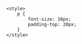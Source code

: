 

<!DOCTYPE html>
<html lang="en" class="js">
<head><meta charset="utf-8" /><meta name="viewport" content="width=device-width, initial-scale=1, maximum-scale=1, user-scalable=0, shrink-to-fit=no" /><meta name="Keywords" content="Jika Sports, Ezugi, Lotto Instant Win, LIW, mobile, Sports, betting, hollywoodbets, soccer, rugby, cricket, lucky numbers, lotto, online betting" /><meta name="google-site-verification" content="DYTEz18qLHNsAZ9tYUYW6TEhWEWA-MNYeCcGNofWaTc" /><meta name="Description" content="Hollywood sportsbook is a licensed betting operator. Hollywoodbets supports responsible gambling. no persons under the age of 18 years are permitted to gamble. winners know when to stop.South African responsible gambling foundation toll free counselling line 0800 006 008 or whatsapp help to 076 675 0710." /><meta name="format-detection" content="telephone=no" /><meta http-equiv="X-UA-Compatible" content="IE=11" /><meta name="msapplication-TileColor" content="#4f2f7b" /><meta name="theme-color" content="#4f2f7b" /><title>
	Hollywoodbets Mobile - Horse Racing &amp; Sports Betting
</title><script type="text/javascript" src="/ruxitagentjs_ICA2Vfhjqrux_10247220811100421.js" data-dtconfig="rid=RID_2418|rpid=-1325408623|domain=hollywoodbets.net|reportUrl=/rb_1824bb5f-d39c-4bd9-9d9d-35824e16a311|app=9b2ac13e26d9ec23|rcdec=1209600000|featureHash=ICA2Vfhjqrux|vcv=2|rdnt=0|uxrgce=1|bp=3|srmcrv=10|cuc=qpgp7gcz|mel=100000|md=mdcc1=a#ctl00_LoggedIn ^rb div ^rb div.col-xs-6.account-link ^rb a ^rb div|ssv=4|lastModification=1662254015775|dtVersion=10247220811100421|srmcrl=1|tp=500,50,0,1|uxdcw=1500|agentUri=/ruxitagentjs_ICA2Vfhjqrux_10247220811100421.js"></script><link href="Content/custom.css?v=0.0.7" rel="stylesheet" /><link href="Content/bootstrap.min.css" rel="stylesheet" /><link href="Content/font-awesome.min.css" rel="stylesheet" /><link href="Content/flag.css" rel="stylesheet" /><link href="Content/toastr.min.css" rel="stylesheet" /><link href="Content/slick.min.css" rel="stylesheet" /><link href="Content/slick-theme.min.css" rel="stylesheet" /><link id="ctl00_Link2" rel="icon" href="favicon.ico" />
    <script type="text/javascript" src="//script.crazyegg.com/pages/scripts/0111/5123.js" async="async"></script>
    <!-- Google Tag Manager -->
    <script>(function (w, d, s, l, i) { w[l] = w[l] || []; w[l].push({ 'gtm.start': new Date().getTime(), event: 'gtm.js' }); var f = d.getElementsByTagName(s)[0], j = d.createElement(s), dl = l != 'dataLayer' ? '&l=' + l : ''; j.async = true; j.src = 'https://www.googletagmanager.com/gtm.js?id=' + i + dl; f.parentNode.insertBefore(j, f); })(window, document, 'script', 'dataLayer', 'GTM-MPHWJL3');</script>
    <!-- End Google Tag Manager -->
    <script src="Scripts/jqueryLive.js"></script>
    <script src="Scripts/jquery.cookie.min.js"></script>
    <script src="Scripts/Gen-2014-09-26-b.js"></script>
    <script src="Scripts/moment.min.js"></script>
    <script src="Scripts/dist/browser/signalr.min.js"></script>
    <script src="Scripts/toastr.min.js"></script>
    <script src="Scripts/jquery-2.1.1.min.js"></script>
    <script type="text/javascript" src="../../Scripts/jquery-barcode.min.js?v=1.0"></script>
    <script type="text/javascript" src="../../Scripts/jquery-barcode.js?v=1.0"></script>
    <script src="https://apps.mypurecloud.com/widgets/9.0/cxbus.min.js" onload="javascript:CXBus.configure({debug:false,pluginsPath:'https://apps.mypurecloud.com/widgets/9.0/plugins/'}); CXBus.loadPlugin('widgets-core');"></script>
    <script id="ze-snippet" src="https://static.zdassets.com/ekr/snippet.js?key=ab0c7eb2-d671-4915-b878-afe6cd1e406a"> </script>
    <script type="text/javascript">
        zE('webWidget', 'hide');
    </script>
    <script type="text/javascript">
        window.zESettings = {
            webWidget: {
                chat: {
                    connectOnPageLoad: false,
                    departments: {
                        enabled: ['General Enquiries', 'Deposit', 'Withdrawal', 'FICA']
                    }
                }
            }
        };
    </script>
    
    <style>
        p {
            font-size: 16px;
            padding-top: 20px;
        }
    </style>
</head>
<body onkeydown="KeyDown()">
    <div id="progressIndicator" style="display: none;">
        <i class="fa fa-circle-o-notch fa-spin fa-3x fa-fw"></i>
        
    </div>
    <form method="post" action="./" id="aspnetForm">
<div class="aspNetHidden">
<input type="hidden" name="__LASTFOCUS" id="__LASTFOCUS" value="" />
<input type="hidden" name="__EVENTTARGET" id="__EVENTTARGET" value="" />
<input type="hidden" name="__EVENTARGUMENT" id="__EVENTARGUMENT" value="" />
<input type="hidden" name="__VIEWSTATE" id="__VIEWSTATE" value="/wEPDwUKLTM2NzQyMjE4Nw9kFgJmD2QWAgIDD2QWBmYPFgIeB1Zpc2libGVoZAIID2QWCGYPZBYCZg9kFgICAw8WAh8AaGQCCA8WAh8AZ2QCCQ8WAh8AaGQCCg8WAh8AaGQCCw8WAh4JaW5uZXJodG1sBQEwZGTnudycw8CnIWepylZ25pCNLOpyrw==" />
</div>

<script type="text/javascript">
//<![CDATA[
var theForm = document.forms['aspnetForm'];
if (!theForm) {
    theForm = document.aspnetForm;
}
function __doPostBack(eventTarget, eventArgument) {
    if (!theForm.onsubmit || (theForm.onsubmit() != false)) {
        theForm.__EVENTTARGET.value = eventTarget;
        theForm.__EVENTARGUMENT.value = eventArgument;
        theForm.submit();
    }
}
//]]>
</script>


<script src="/WebResource.axd?d=JLrpM_oy9rVYOJF3Q1GZ2MpADwJKjTobV_ONXSm4LEGNk_g65FVz74VjXUP09MXhhsuwr9shq6JFw2ZGQ1pl_N_EsYU1&amp;t=637729692413207958" type="text/javascript"></script>


<script src="/WebResource.axd?d=1t76_hgGq5UiClWiHXaojgsRD0XtcM13sMSQLcDH4HuLwKcGSde4Bsz3UFUi0LsCgtzUDCVui5ESQeAtBMSCh9bOEpQ1&amp;t=637729692413207958" type="text/javascript"></script>
<div class="aspNetHidden">

	<input type="hidden" name="__VIEWSTATEGENERATOR" id="__VIEWSTATEGENERATOR" value="B046E7FF" />
	<input type="hidden" name="__EVENTVALIDATION" id="__EVENTVALIDATION" value="/wEdAAfJuvASIMANo5kVuBYV0Sh/JO2aOcFq9zET1BFHq6kf33vTfQFo37NM0uA0gnex9ocvz0gL8cmyBu9Bou5TEqNhcb0HDRE6rOla+/px77sRrnaxAR8SPqScfz3y4WIW0zWyOpampCQnKa+TNHazc0I13qyWRGQxqotAaRIfx+r4py9wUbw=" />
</div>
        <nav class="navbar navbar-default navbar-static-top" role="navigation" id="top">
            <div class="container-fluid">
                <div class="row">
                    <div class="col-xs-6 company-logo pr-0">
                        <a onclick="redirect()" style="cursor: pointer;">
                            <img alt="Hollywoodbets" src="Images/logo.svg" class="img-responsive"></a>
                    </div>
                    <div class="col-xs-6 text-right register-button">
                        <!-- HIDE WHEN SIGNED IN -->
                        
                        <a id="ctl00_RegisterBtn" class="btn btn-success reg" href="javascript:__doPostBack(&#39;ctl00$RegisterBtn&#39;,&#39;&#39;)"><i class="fa fa-pencil fa-fw" aria-hidden="true"></i>Register Now</a>
                        
                        <!-- @ END HIDE WHEN SIGNED IN -->
                    </div>
                </div>
                
            </div>
            <!-- HIDE WHEN SIGNED IN -->
            <div id="ctl00_loginPanel" class="container-fluid lightpurple-nav">
                <div class="row">
                    <div class="col-xs-6">
                        <input name="ctl00$txtUserName" type="text" id="ctl00_txtUserName" class="form-control" placeholder="Username..." />
                        <div class="checkbox">
                            <small>By logging in, you agree to Hollywoodbets <a onclick="terms()" style="cursor: pointer">T's &amp; C's</a></small>
                        </div>
                    </div>
                    <div class="col-xs-6 text-right">
                        <input name="ctl00$txtPassword" type="password" id="ctl00_txtPassword" class="form-control" placeholder="Password..." />
                        <div class="mt-10">
                            <a onclick="forgot()" style="cursor: pointer"><small>Forgot Password?</small></a><br />
                            <a class="btn btn-success" href="javascript:__doPostBack(&#39;ctl00$ctl19&#39;,&#39;&#39;)"><i class="fa fa-sign-in fa-fw" aria-hidden="true"></i>Log In</a>
                        </div>
                    </div>
                </div>
                <div class="clearfix">&nbsp;</div>
            </div>
            <!-- @ END HIDE WHEN SIGNED IN -->
        </nav>
        <!-- SHOW WHEN SIGNED IN -->
        <div id="ctl00_LoggedIn" class="container-fluid lightpurple-nav" style="display: none;">
            <div class="row">
                
            </div>
        </div>
        <div class="bonus-wallet hidden">
            <div class="container-fluid">
                <div class="row">
                    <div class="col-sm-6">
                        <span>Available:</span><br />
                        <h4 id="lblBalanceAvailable"></h4>
                        
                    </div>
                    <div class="col-sm-6 text-right">
                        <span id="lblBalanceBonusText"></span>
                        <br />
                        <h4 id="lblBalanceBonus"></h4>
                    </div>
                </div>
            </div>
        </div>
        <div id="ctl00_demoBannerDiv">
        </div>
        <div class="clearfix">&nbsp;</div>
        <!-- @ END SHOW WHEN SIGNED IN -->
        <div class="text-center">
            <span id="ctl00_lblError" style="color:Red;font-weight:bold;"></span>
        </div>
        <main id="ajaxContent" role="main">
            
    
<script src="../../Scripts/jquery-2.1.1.js"></script>
<script type="text/javascript">
    function searchBets() {
        var searchValue = document.getElementById('searchTxt').value;
        window.location = '../../Menu/Search/BetSearch.aspx?s=' + searchValue;
    }

    function shiftBtn() {
        $('#searchBtn').animate({ width: "40px" }, 500);
        document.getElementById('searchBtn').innerHTML = "<i class='fa fa-search'></i>";
    }


    function returnBtn() {
        $('#searchBtn').animate({ width: "130px" }, 500);
        document.getElementById('searchBtn').innerHTML = "BET SEARCH&nbsp;<i class='fa fa-search'></i>";
    }
</script>
<section class="container-fluid">
    <div class="row">
        <div class="col-md-1 col-lg-3"></div>
        <div class="col-sm-12 col-lg-6" style="margin-top: 20px;">
            <form>
                <div class="input-group">
                    <input type="text" class="form-control" placeholder="..." id="searchTxt" onclick="shiftBtn(); return false;" onkeydown="javascript: if(event.keyCode == 13) { searchBets();return false;}" />
                    <span class="input-group-btn">
                        <button id="searchBtn" class="btn btn-default" style="" onclick="searchBets(); return false;">
                            <span id="ctl00_MainContent_DynamicMenu1_CookieTrail1_LogInBtn" style="font-weight: bold;">Bet Search</span>&nbsp;<i class="fa fa-search"></i></button>
                    </span>
                </div>
            </form>
        </div>
        <div class="col-md-1 col-lg-3"></div>
    </div>
    <div class="clearfix">&nbsp;</div>
    <div class="row">
        <div class="col-lg-12" style="margin-bottom: 15px;">
            
        </div>
    </div>
</section>


<script type="text/ecmascript">
    $(document).ready(function () {
        $('#progressIndicator').fadeOut("fast");
    });
</script>


    <nav style="padding: 10px 0;" role="navigation">
        <div class="container">
            <div class="row">
                <div class="col-lg-12" style="margin: auto 10px;">
                    <div class="multiple-items" style="pointer-events: inherit;">
                        <div><a class="btn HeaderRacesBTNL" onclick="nextLocalRace(true)"><span class="icon-horse-racing"></span><br>Next<br>Race</a></div>
                        <div><a class="btn HeaderRacesBTNL" onclick="todaysluckynumbers()"><span class="icon-lucky-numbers"></span><br>Todays Lucky<br>Numbers</a></div>
                        <div><a class="btn HeaderRacesBTNL" onclick="todayscoupon()"><span class="icon-soccer-ball"></span><br>Todays<br>Soccer</a></div>
                        <div><a class="btn HeaderRacesBTNL" onclick="nextLocalRace(false)"><span class="icon-horse-racing"></span><br>Next Int.<br>Race</a></div>
                        <div><a class="btn HeaderRacesBTNL" onclick="todaysoccer()"><span style="font-size: 2.6em" class="icon-soccer-ball"></span><br>Soccer</a></div>
                        <div><a class="btn HeaderRacesBTNL" onclick="horseracing()"><span class="icon-horse-racing"></span><br>Horse<br>Racing</a></div>
                    </div>
                </div>
            </div>
        </div>
    </nav>

    <nav role="navigation">
        <ul class="menu" id="mainMenu" style="pointer-events: inherit;">
             <li id="tempCountry2PromoLink" class="menuItem" onclick="NavTo(this, 'Menu/Betting/SportNew.aspx#Countries?sportId=1&sportName=Soccer&afcon=true');" style="display:none">
                <span class="icon-soccer-ball" style="font-size: inherit; display: inline-block; margin-right:0.4em;"></span> 
                Afcon 2019
            </li>
           <li id="tempCountryPromoLink" class="menuItem" onclick="NavTo(this, ' Menu/Betting/SportNew.aspx#Countries?sportId=84&sportName=Cricket&cricketWorldCup=true');" style="display:none">
                <span class="fa fa-trophy" style="font-size: inherit; display: inline-block; margin-right:0.4em;"></span> 
                Cricket World Cup 2019
            </li>
           <li id="ctl00_MainContent_fica" class="menuItem" onclick="NavTo(this, &#39;https://fica.hollywoodbets.net/&#39;);">
                <span class="fa fa-star-o" style="font-size: inherit; display: inline-block; margin-right:0.4em;"></span> 
                Upload FICA Now
            </li>
            <li id="ctl00_MainContent_covid19" class="menuItem" onclick="NavTo(this, &#39;https://sacoronavirus.co.za/&#39;);">
                <span class="fa fa-medkit" style="font-size: inherit; display: inline-block; margin-right:0.4em;"></span> COVID-19 SA
            </li>
            <li id="sunMetLink" class="menuItem" onclick="NavTo(this, '/Menu/Betting/SportNew.aspx#Event?sportId=8&sportName=Horse%20Racing&countryId=2&countryName=South%20Africa&tournamentId=3092841&tournamentName=KENILWORTH&eventId=3092841&eventName=&eventNumber=&eventDate=2021-01-22T07:53:37.2852528&time=');" style="display:none">
                <img src="Images/SportIcons/horse-racing.svg" style="width: 1.28571429em; display: inline;" class="img-responsive"> 
                Cape Met Betting
            </li>
             <li id="tempSunMetPromoLink" class="menuItem" onclick="NavTo(this, 'https://wlhollywoodbets.adsrv.eacdn.com/C.ashx?btag=a_395b_388c_&affid=654654&siteid=395&adid=388&c=mobi');" style="display:inherit; color: #FFFFFF; background: #693697;">
                <img src="Images/SportIcons/HorseRacingBlk.png" style="width: 1.28571429em; font-size: inherit; display: inline-block; margin-left: -0.35em; margin-right: 0.3em;" class="img-responsive"> 
                Punters Challenge
                 <span class="label label-success pull-right free-to-play">FREE TO PLAY</span>
            </li>
             <li id="ctl00_MainContent_horseTips" class="menuItem" onclick="NavTo(this, &#39;https://blog.hollywoodbets.net/horse-racing&#39;);">
                <img src="Images/SportIcons/horse-racing.svg" style="width: 1.28571429em; font-size: inherit; display: inline-block; margin-left: -0.35em; margin-right: 0.3em;" class="img-responsive"> 
                Horseracing Analysis and Tips
            </li>           
           <li id="ctl00_MainContent_predictAndWin" class="menuItem" onclick="openChalkline()">
                <span class="fa fa-trophy" style="font-size: inherit; display: inline-block; margin-right:0.4em;"></span> Predict and Win
            </li>
           <li id="spinaZonkeLink" class="menuItem" onclick="NavTo(this,'https://mob.hollywoodbets.net/spina-zonke/all/');" style="display:inherit;background: url('Images/habanero_background.jpg') no-repeat top left/cover !important; color: #fff;">
                <img src="Images/spina-zonke.svg" style="width: 1.28571429em; font-size: inherit; display: inline-block; margin-left: -0.35em; margin-right: 0.3em;" class="img-responsive"> 
                Spina Zonke
                <label id="habaneroNewGames" class="label label-success pull-right" style="display: none;font-size: 0.9em;">NEW GAMES</label>
            </li>
             <li id="ctl00_MainContent_LiBetGames" class="menuItem" onclick="NavTo(this,&#39;/Menu/Info/LiveRedirect.aspx?i=3&#39;);">
                <span class="fa fa-circle-o" style="font-size: inherit; display: inline-block; margin-right:0.4em;"></span> 
                Betgames Africa
            </li>
             <li id="ezugiLink" class="menuItem" onclick="NavTo(this, 'https://mob.hollywoodbets.net/ezugi/');" style="display:inherit">
                <img src="Images/ezugi.svg" style="width: 1.28571429em; font-size: inherit; display: inline-block; margin-left: -0.35em; margin-right: 0.3em;" class="img-responsive" /> 
                Casino by Ezugi
            </li>
            <li id="evolutionLink" class="menuItem" onclick="NavTo(this, 'https://mob.hollywoodbets.net/casino-and-live-games-lobby/');" style="display:inherit;">
                <img src="Images/evolution.png" style="width: 1.28571429em; font-size: inherit; display: inline-block; margin-left: -0.35em; margin-right: 0.3em;" class="img-responsive" /> 
                Casino by Evolution
            </li>
            <li id="scratchCardsLink" class="menuItem" onclick="NavTo(this, 'https://mob.hollywoodbets.net/scratch-card/all/');" style="display:inherit;background: #419641!important;color: #fff!important;">
                <img src="Images/scratch-cards.svg" style="width: 1.28571429em; font-size: inherit; display: inline-block; margin-left: -0.35em; margin-right: 0.3em;" class="img-responsive" /> 
                Scratch Cards
            </li>
            <li id="aviatorGames" class="menuItem" onclick="NavTo(this,'https://mob.hollywoodbets.net/aviator/');" style="display:inherit;;">
                <img src="Images/aviator.svg" style="width: 1.28571429em; font-size: inherit; display: inline-block; margin-left: -0.35em; margin-right: 0.3em;" class="img-responsive"> 
                Aviator
            </li>
            <li id="SplitThePotLink" class="menuItem" onclick="NavTo(this, 'https://mob.hollywoodbets.net/split-the-pot/');" style="display:inherit;background: #419641!important;color: #fff!important;">
                <img src="Images/split-the-pot-icon.png" style="width: 1.28571429em; font-size: inherit; display: inline-block; margin-left: -0.35em; margin-right: 0.3em;" class="img-responsive" /> 
                Split The Pot
            </li>
            <li id="liwLink" class="menuItem" onclick="NavTo(this, 'https://mob.hollywoodbets.net/live-instant-win/');" style="display:inherit">
                <img src="Images/lotto-instant-win.svg" style="width: 1.28571429em; font-size: inherit; display: inline-block; margin-left: -0.35em; margin-right: 0.3em;" class="img-responsive" />
                Live Instant Win
            </li>
            <li id="kironLink" class="menuItem" onclick="NavTo(this, 'https://mob.hollywoodbets.net/jika-sports/');" style="display:inherit;">
                <img src="Images/SportIcons/jika-sports.svg" style="width: 1.28571429em; font-size: inherit; display: inline-block; margin-left: -0.35em; margin-right: 0.3em;" class="img-responsive" />
                Jika Sports
            </li>
            <li id="goldenRaceLink" class="menuItem" onclick="NavTo(this, 'https://mob.hollywoodbets.net/golden-race/');" style="display:inherit">
                <img src="Images/golden-race.svg" style="width: 1.28571429em; font-size: inherit; display: inline-block; margin-left: -0.35em; margin-right: 0.3em;" class="img-responsive" />
                Golden Race Live games
            </li>
            <li id="ctl00_MainContent_bookAbet" class="menuItem" onclick="NavTo(this, &#39;/Menu/Betting/SportNew.aspx?BookAbet=true&#39;);">
                <img src="Images/SportIcons/book-a-bet.svg" style="width: 1.28571429em; font-size: inherit; display: inline-block; margin-left: -0.35em; margin-right: 0.3em;" class="img-responsive" /> 
                Book-A-Bet
            </li>



            <li id="durbanjulyLink" class="menuItem" onclick="NavTo(this, 'https://mob.hollywoodbets.net/betting/64/special-events/country/2/south-africa/tournament/3458404/comrades-marathon-2022/_');" style="display:none">
                <img src="Images/SportIcons/comrades-web.png" style="width: 1.28571429em; font-size: inherit; display: inline-block; margin-left: -0.35em; margin-right: 0.3em;" class="img-responsive"> 
                Comrades 2022
              <label class="label label-success pull-right final--field" style="font-size: 0.9em;">NEW</label>
            </li>



             <li id="Li1" class="menuItem clickable" onclick="NavTo(this, '/Menu/Betting/SportNew.aspx');">
                <span class="fa fa-trophy" style="font-size: inherit; display: inline-block; margin-right:0.4em;"></span> 
                All Betting
            </li>
            <li class="menuItem clickable" onclick="luckynumbers()">
                <span class="icon-lucky-numbers" style="font-size: inherit; display: inline-block; margin-right:0.4em;"></span> Lucky Numbers
            </li>
            <li id="ctl00_MainContent_soccerShowCashout" class="menuItem clickable" onclick="NavTo(this, &#39;/Menu/Betting/SportNew.aspx#Countries?sportId=1&amp;sportName=Soccer&#39;);">
                <span class="icon-soccer-ball" style="font-size: inherit; display: inline-block; margin-right:0.4em;"></span> Soccer
                <label class="label label-success pull-right cash-out">Cash<br />Out</label>
            </li>
            
            <li class="menuItem clickable" onclick="NavTo(this, '/Menu/Betting/SportNew.aspx#Countries?sportId=8&sportName=Horse Racing');">
                <img src="Images/SportIcons/horse-racing.svg" style="width: 1.28571429em; font-size: inherit; display: inline-block; margin-left: -0.35em; margin-right: 0.3em;" class="img-responsive"> 
                Horse Racing
            </li>
            <li id='lipLink' class="menuItem" onclick="NavTo(this, 'https://mob.hollywoodbets.net/live-in-play/');" style="display:inherit;">
                <img src="Images/SportIcons/new-live-in-play.svg" style="width: 1.28571429em; font-size: inherit; display: inline-block; margin-left: -0.35em; margin-right: 0.3em;" class="img-responsive" /> 
                New Live In-Play

            </li>
            

               

            <li id="Li6" class="menuItem clickable" onclick="goNav(2)" style="display:none;">
                <span class="fa fa-clock-o" style="font-size: inherit; display: inline-block; margin-right:0.4em;"></span> 
                Recent Bets
            </li>
            <li id="ctl00_MainContent_BuildYourBet1" class="menuItem" onclick="goNav(1)">
                <span class="icon-soccer-ball" style="font-size: inherit; display: inline-block; margin-right:0.4em;"></span> Same Match Betbuilder               
                   <label class="label label-success pull-right" style="font-size: 0.9em;">NEW GAMES</label>

                </li>
            <li id="Li7" class="menuItem clickable" onclick="NavTo(this, '/Menu/Betting/Exotics.aspx');">
                <span class="fa fa-star" style="font-size: inherit; display: inline-block; margin-right:0.4em;"></span> 
                Specials
            </li>
            <li id="ctl00_MainContent_fixturesAndguides" class="menuItem" onclick="NavTo(this, &#39;/Menu/Info/Fixtures.aspx&#39;);">
                <span class="fa fa-download" style="font-size: inherit; display: inline-block; margin-right:0.4em;"></span> Fixture and Dream Guide 
            </li>
            <li id="Lim" class="menuItem clickable" onclick="NavTo(this, 'http://blog.hollywoodbets.net?m=1');">
                <i class="fa fa-th-list" style="font-size: inherit; display: inline-block; margin-right:0.4em;"></i> Hollywoodbets Blog
            </li>
            <li id="ScrollTo_r1" class="menuItem clickable" onclick="NavTo(this, '/Menu/Betting/Sport.aspx?results=1');">
                <span class="fa fa-check-square-o" style="font-size: inherit; display: inline-block; margin-right:0.4em;"></span> 
                Results
            </li>
            <li id="ScrollTo_a1" class="menuItem clickable" onclick="goNav(3);" style="display:none;">
                <span class="fa fa-lock" style="font-size: inherit; display: inline-block; margin-right:0.4em;"></span> 
                Account
            </li>
            <li class="menuItem clickable" onclick="NavTo(this,'https://mob.hollywoodbets.net/content/872/isLoggedIn/false');">
                <img src="Images/HowTo.svg" style="width: 1.28571429em; font-size: inherit; display: inline-block; margin-left: -0.35em; margin-right: 0.3em;" class="img-responsive" /> 
                How To Videos
            </li>
            <li id="Li8" class="menuItem" onclick="NavTo(this, '/Menu/Promotion/PromotionMenu.aspx');">
                <span class="fa fa-bullhorn" style="font-size: inherit; display: inline-block; color: #4F2F7B"></span> 
                Promotions
            </li>
            <li class="menuItem clickable" onclick="NavTo(this, 'https://hollywood.simplify.hr');">
                <span class="fa fa-user" style="font-size: inherit; display: inline-block; margin-right:0.4em;"></span> Careers
            </li>
            <li class="menuItem clickable" onclick="NavTo(this, '/BetSearch.aspx');">
                <span class="fa fa-search" style="font-size: inherit; display: inline-block; margin-right:0.4em;"></span>Ticket Search
            </li>
            <li class="menuItem clickable" onclick="NavTo(this, 'https://iono.fm/c/5447');">
                <img src="Images/Podcast.svg" style="width: 1.28571429em; font-size: inherit; display: inline-block; margin-left: -0.35em; margin-right: 0.3em;" class="img-responsive" /> Weekly Soccer Podcasts
            </li>
            <li id="LiFeature" class="menuItem" onclick="NavTo(this, 'http://mobi.hollywoodbets.net/');">
                <span class="fa fa-calculator" style="font-size: inherit; display: inline-block; margin-right:0.4em;"></span> 
                App for basic feature phones
            </li>
            <li id="Li3" class="menuItem clickable" onclick="NavTo(this, '/Menu/Info/InfoView.aspx?i=Disclaimer');">
                <span class="fa fa-question" style="font-size: inherit; display: inline-block; margin-right:0.6em;"></span>  
                Disclaimer
            </li>
            <li id="Li0" class="menuItem clickable" onclick="NavTo(this, 'https://www.hollywoodbets.net?param=true');">
                <span class="fa fa-desktop" style="font-size: inherit; display: inline-block; margin-right:0.2em;"></span> 
                View Desktop Site
            </li>
            <li id="ScrollTo_i1" class="menuItem " onclick="NavTo(this, '/Menu/Info/InfoMenu.aspx');">
                <span class="fa fa-info-circle" style="font-size: inherit; display: inline-block; margin-right:0.4em;"></span> 
                Info / Help
            </li>
            <li id="ScrollTo_i2" class="menuItem" onclick="window.open('https://blog.hollywoodbets.net/faq/hollywoodbets-top-up-vouchers/');">
                <span class="fa fa-info-circle" style="font-size: inherit; display: inline-block; margin-right:0.4em;"></span> 
                Top Up Voucher Store Locator
            </li>
            
        </ul>
    </nav>
    <div class="bg-white partner-logos">
        <div class="container-fluid">
            <div class="row">
                <div class="col-sm-12">
                    <h2 class="sponsors-title"><span class="sr-only">HOLLYWOODBETS </span>OFFICIAL PARTNERS</h2>
                </div>
            </div>
            <div class="row sponsor-logos">
                <img src="Images/sponsors/La-Liga.jpg" alt="Spanish La Liga" title="Spanish La Liga" class="img-responsive">
                <img src="Images/sponsors/Sponsors-The-Sharks.jpg" alt="The Sharks" title="The Sharks" class="img-responsive">
                <img src="Images/sponsors/Sponsors-Hollywodbets-Dolphins.jpg" alt="Hollywoodbets Dolphins" title="Hollywoodbets Dolphins" class="img-responsive">
                <img src="Images/sponsors/Sponsors-Hollywodbets-Murray-Cup.jpg" alt="Hollywoodbets Murray Cup" title="Hollywoodbets Murray Cup" class="img-responsive">
                <img src="Images/sponsors/Comrades_logo.jpg" alt="Comrades Marathon" title="Comrades Marathon" class="img-responsive">
                <img src="Images/sponsors/hollywoodbets-durban-july.png" alt="Hollywoodbets Durban July" title="Hollywoodbets Durban July" class="img-responsive">
                <img src="Images/sponsors/BFC_Crest.jpg" alt="Brentford Football Club" title="Brentford Football Club" class="img-responsive">
                <img src="Images/sponsors/super-league-logo.png" alt="Hollywoodbets Super League" title="Hollywoodbets Super League" class="img-responsive">
                <img src="Images/sponsors/Sponsors-Hollywodbets-Greyville.jpg" alt="Hollywoodbets Greyville Racecourse" title="Hollywoodbets Greyville Racecourse" class="img-responsive">
                <img src="Images/sponsors/Sponsors-Hollywodbets-Scottsville.jpg" alt="Hollywoodbets Scottsville Racecourse" title="Hollywoodbets Scottsville Racecourse" class="img-responsive">
                <img src="Images/sponsors/Sponsors-Hollywodbets-Kingsmead.jpg" alt="Hollywoodbets Kingsmead Stadium" title="Hollywoodbets Kingsmead Stadium" class="img-responsive">
                <img src="Images/sponsors/hollywoodbets-kings-park.png" alt="Hollywoodbets Kings Park" title="Hollywoodbets Kings Park" class="img-responsive">
                <img src="Images/sponsors/the-curragh-champions.jpg" alt="The Curragh Champions" title="The Curragh Champions" class="img-responsive">
            </div>
        </div>
    </div>

    <div id="progressIndicator" style="display: none;">
        <div>
            <img src="../../Images/Progress.gif" />
            <br />
            <h4>Processing...</h4>
        </div>
    </div>

    <style>
        .free-to-play{
        font-size: small;
        animation:blinkingText 1s infinite;
    }
    @keyframes blinkingText{
        0%{		color: #31b35d;background-color:white;	}
        10%{    color: #31b35d;background-color:white; }
        49%{	color: #31b35d;background-color:white;	}
        50%{	color: white;;background-color: #31b35d;	}
        99%{	color: white;;background-color: #31b35d;	}
        100%{	color: white;;background-color: #31b35d;	}
    }
    </style>

    <script src="Scripts/Default.min.js"></script>
    <script src="Scripts/CheckStaus.js"></script>
    <script type="text/javascript">
        $(document).ready(function hideMessages() {
            var accountNo = '';

            if (accountNo.length > 1) {
                $("div#progressIndicator").show();
                accountNo = parseInt(accountNo);
                $.ajax({
                    type: 'POST',
                    url: 'Webservices/EventService.asmx/ShowEnvelop',
                    async: true,
                    data: '{"accountNo": ' + accountNo + '}',
                    contentType: "application/json; charset=utf-8",
                    dataType: "json",
                    success: function (data) {
                        $("div#progressIndicator").hide();
                        var show = data.d.charAt(0, data.d.indexOf(","));
                        var num = data.d.substr(data.d.indexOf(",") + 1);
                        var hideEnv = document.getElementById("envelop");

                        if (hideEnv !== null && hideEnv !== undefined) {
                            switch (show) {
                                case "0":
                                    hideEnv.style.display = "none";
                                    break;
                                case "1":
                                    var divCount = document.getElementById("count");

                                    if (num !== "0") {
                                        divCount.innerText = num;
                                    } else {
                                        divCount.style.display = "none";
                                    }
                                    break;
                            }
                        }
                    }
                });
                
            }
        });

        $(document).ready(function showChatWidget() {
            var clientObj = 'null';
            var clientJson = JSON.parse(clientObj);
            if (clientObj !== 'null' && clientObj.length > 0) {
                zE('webWidget', 'show');
                zE('webWidget', 'prefill', {
                    name: {
                        value: clientJson.FirstName + ' ' + clientJson.LastName + ' - ' + clientJson.PunterID,
                        readOnly: true 
                    },
                    email: {
                        value: clientJson.Email,
                        readOnly: true 
                    },
                    phone: {
                        value: clientJson.CellPhone,
                        readOnly: true 
                    }
                });
                console.log('show webchat');
            }
        });

        $(document).ready(
            function habaneroNewGames() {
                $.ajax({
                    type: 'POST',
                    async: true,
                    url: '../../Webservices/EventService.asmx/habaneroNewGames',
                    data: '',
                    contentType: "application/json; charset=utf-8",
                    dataType: "json",
                    success: function (data) {
                        var hasNewGames = data.d.Result;
                        if (hasNewGames) {
                            document.getElementById('habaneroNewGames').style.display = "block";
                        }
                    },
                    failed: function () {

                    }
                })
            });

        function openChalkline() {
            window.open('https://hollywoodbets.chalkline.com/', '_blank');
        }
    </script>
    <script src="https://zz.connextra.com/dcs/tagController/tag/5e5309a42928/homepage" async defer></script>

            <footer id="mobFooterDiv" role="contentinfo">
                <div class="clearfix">&nbsp;</div>
                <div class="container">
                    <div class="row">
                        <div class="col-xs-12 small lead text-center">
                            <p class="text-muted small">
                                <strong>HOLLYWOOD SPORTSBOOK IS A LICENSED BETTING OPERATOR. HOLLYWOODBETS SUPPORTS RESPONSIBLE GAMBLING.<br>
                                    NO PERSONS UNDER THE AGE OF 18 YEARS ARE PERMITTED TO GAMBLE. WINNERS KNOW WHEN TO STOP. SOUTH AFRICAN RESPONSIBLE GAMBLING FOUNDATION TOLL-FREE COUNSELLING LINE 0800 006 008 OR WHATSAPP HELP TO 076 675 0710.</strong>
                            </p>
                        </div>
                    </div>
                    <div class="row">
                        <div class="col-xs-12 small lead text-center" style="margin-bottom: 10px;">
                            <p class="text-muted small">
                                <a href="https://responsiblegambling.org.za/" target="_blank">National Responsible Gambling Programme</a> &nbsp; | &nbsp; <a href="https://ngb.org.za/" target="_blank">National Gambling Board</a> &nbsp; | &nbsp; <a href="https://www.fic.gov.za/" target="_blank">Financial Intelligence Centre</a>
                            </p>
                        </div>
                    </div>
                    <div class="row">
                        <div class="col-xs-12 small lead text-center">
                            <p class="text-muted small">
                                Hollywood Sportsbook Gauteng (Pty) Ltd 2008/012291/07 - Hollywood Sportsbook Western Cape (Pty) Ltd 2008/011/557/07 - Hollywood Sportsbook Eastern Cape (Pty) Ltd 2008/011560/07<br />
                                Hollywood Sportsbook Limpopo (Pty) Ltd - 2010/023778/07 - Hollywood Sportsbook Mpumalanga (Pty) Ltd 2012/107236/07 - Hollywood Sportsbook KwaZulu-Natal (Pty) Ltd 2008/009721/07 - Krugerbets (Pty) Ltd 2012/053556/07<br />
                                All managed entities operating under the Hollywoodbets Brand are licensed by the respective provincial licensing authorities.<br />
                                Hollywoodbets.net and Hollywoodbets.mobi are licensed by the Gauteng Gambling Board, the Limpopo Gambling Board and the Mpumalanga Economic Regulator, with specific products licensed by KwaZulu Natal Gambling Board and Western Cape Gambling Board.
                            </p>
                        </div>
                    </div>
                </div>
                <div class="clearfix">&nbsp;</div>
                <img src="../../Images/purplestar.png" width="100" height="92" class="drop-shadow--filter" />
                <div style="font-size: 1.2em; font-weight: bold; border-bottom: solid 1px #000; max-width: 240px; margin: auto;">
                    Hollywoodbets Mobile
                    - 2022
                </div>
                <div class="footerBtnGroup">
                    <a href="http://www.facebook.com/hollywoodbets" class="socialbtn" target="_blank"><i class="fa fa-facebook-square fa-fw" aria-hidden="true"></i></a>
                    <a href="http://www.twitter.com/hollywoodbets" class="socialbtn" target="_blank"><i class="fa fa-twitter fa-fw" aria-hidden="true"></i></a>
                    <div style="line-height: 5px; float: right; padding-top: 10px; margin-right: 10px">
                        <p style="font-style: italic; font-size: 0.8em; line-height: 0px; margin-left: -20px; font-weight: bold;">
                            Powered By
                            10
                        </p>
                        <img alt="Powered by SYX" src="../../Images/syxlogos.png" style="margin-top: 7px; background-size: 85px 27px; width: 85px; height: 27px; filter: drop-shadow(1px 1px 1px #000); -webkit-filter: drop-shadow(1px 1px 1px #000)" />
                    </div>
                </div>
            </footer>
        </main>
        <!-- BETSLIP -->
        <button id="mainBetSlipBtn" type="button" onclick="ShowBetSlip()" class="betslip-btn" data-toggle="modal" data-target="#myBetSlip">Bet Slip (<span id="ctl00_lblBetSlip">0</span>)</button>
        <div id="myBetSlip" class="betslip-modal modal fade" role="dialog">
            <div class="modal-dialog">
                <div class="modal-content">
                    <div class="modal-header">
                        <div class="col-xs-2">
                            <button type="button" style="padding-top: 0;" class="btn btn-danger" onclick="RemoveAllBetLegs()">
                                <span style="font-size: 0.6em;">Remove All</span><div style="line-height: 0.6em;">Legs</div>
                            </button>
                        </div>
                        <div class="col-xs-8 text-center">
                            <h4 class="modal-title"><i class="fa fa-list fa-fw" aria-hidden="true"></i>Bet Slip</h4>
                        </div>
                        <div class="col-xs-2 text-right">
                            <button type="button" class="btn btn-default" data-dismiss="modal">&times;</button>
                        </div>
                    </div>
                    <div id="BetSlipModal" class="modal-body">
                        <div id="betSlipDiv" class="betSlipDiv" style="display: none;">
                            <div id="betDiv"></div>
                            <div id="multipleStrikeDiv" style="background: url(../../../Images/bsImg.png);">
                                <div id="DivShareCodeMessage" style="border: 1px solid #000; margin-bottom: -15px;">
                                    <p style="margin-left: 10px; color: #482963; font-size: 1.4em;">
                                        Betslip loaded with Bet Code:<br>
                                        <span id="BetCodeSpan" style="border: none; color: black; font-weight: bold;"></span>
                                    </p>
                                </div>
                                <label id="MultipleAcc" style="color: #482963; font-size: 1.4em; font-weight: bold; border-bottom: 1px solid #482963; margin-top: 25px;">Multiple Accumulator</label>
                                <table style="width: auto; margin: auto; color: #482963; display: none;" id="BonusMulitplyTable">
                                    <tr>
                                        <td>
                                            <div style="font-size: 0.6em; margin-bottom: -3px;">Price</div>
                                            <div style="font-weight: bold; font-size: 1.3em; padding-right: 4px; padding-left: 4px;" id="PriceBeforeBonusDiv"></div>
                                        </td>
                                        <td>
                                            <div style="font-weight: 100; font-size: 1.3em; padding-right: 4px; padding-left: 4px">X</div>
                                        </td>

                                        <td>
                                            <div style="font-size: 0.6em; margin-bottom: -3px;">Bonus</div>
                                            <div style="font-weight: bold; font-size: 1.3em; padding-right: 4px; padding-left: 4px" id="BonusPercentDiv"></div>
                                        </td>
                                        <td>
                                            <div style="font-weight: 100; font-size: 1.3em; padding-right: 4px; padding-left: 4px">=</div>
                                        </td>
                                        <td>
                                            <div style="font-size: 0.6em; margin-bottom: -3px;">Final Price</div>
                                            <div style="font-weight: bold; font-size: 1.3em; padding-right: 4px; padding-left: 4px" id="FinalPriceDiv"></div>
                                        </td>
                                        <td>
                                            <img src="../../../Images/bonus.png" width="40" onclick="showBonusHelp(1);return false;" /></td>
                                    </tr>
                                </table>
                                <div id="stakePlacer" style="position: relative;">
                                    <div id="StakeAndYankee">
                                        <div class='form-group-lg' style='width: 100%; z-index: 10000; position: relative;'>
                                            <div style='display: none; height: auto; width: 100%; text-align: center; color: #000; font-size: 1.2em; padding: 6px;'></div>
                                            <div class='input-group input-group-top' style='width: 100%; height: 34px; border-bottom-left-radius: 0px; border-bottom-right-radius: 0px; -webkit-border-bottom-right-radius: 0px; -webkit-border-bottom-left-radius: 0px'>
                                                <span id="CombinationDiv" class='input-group-addon' style='background: linear-gradient(to bottom, #fff 40%,#dedede 100%);'>Stake</span><input type="number" id="inputStake" class='form-control' value="10" onkeyup="CalculateCostPayout();hideMultipleStatusDiv(); return false;" min="0" onkeydown="javascript: if (event.keyCode == 13){ multipleSubmit(1); return false;}" />
                                            </div>
                                        </div>
                                        <div class="clearfix">&nbsp;</div>
                                        <div id="multipleStatusDiv" onclick="hideMultipleStatusDiv();return false;" style="border-radius: 5px; display: none; width: 100%; font-size: 1.4em; padding: 10px; height: auto; background: rgb(92, 184, 92); position: relative; color: #fff;"><span class='exitStatusMessage'>x</span><i class="fa fa-check"></i>&nbsp;Success1</div>
                                        <div id="divMultipleStatus">
                                            <button id="btnYankee" class="btnSubmit col-xs-6" onclick="multipleSubmit(2); return false;">
                                                <span style="font-size: 0.9em;">Submit Yankee</span>
                                                <div style="font-size: 1.7em; text-align: center; width: 100%; color: #12511f; line-height: 0.6em; margin-top: 5px;">
                                                    <span id="ttlCombinations">0</span>
                                                    <br />
                                                    <span style="font-size: 0.6em; font-weight: 100;">Combinations</span>
                                                </div>
                                            </button>
                                            <button id="btnMultiple" class="btnSubmit col-xs-6" onclick="multipleSubmit(1); return false;">
                                                <span style="font-size: 0.9em;">Submit Multiple</span>
                                                <div style="font-size: 1.7em; text-align: center; width: 100%; color: #12511f; line-height: 0.6em; margin-top: 5px;">
                                                    <span id="ttlPayout"></span>
                                                    <br />
                                                    <span style="font-size: 0.6em; font-weight: 100;">Potential Payout</span>
                                                </div>
                                            </button>
                                        </div>
                                        <div id="multipleSubmittingDiv" style="display: none; width: 100%; font-size: 1.6em; background: #ededed; z-index: 999998; color: #000; margin-top: 10px; position: relative;">
                                            <i class="fa fa-spinner fa-spin"></i>&nbsp;Submitting<div style="text-align: center; width: 100%; margin-top: -10px; font-weight: 100; font-size: 0.7em; position: relative; top: -130px;" id="multipleInrunningCountDown"></div>
                                        </div>
                                        <div class="clearfix">&nbsp;</div>
                                        <button type="button" style="display: none" id="removeInactiveLegs" class="btn btn-danger btn-block mb-2">Remove Inactive Legs</button>
                                        <div id="DivBook">
                                            <button id="btnBookMulti" class="btn btn-BookModal ui-btn ui-shadow ui-corner-all" style="width: 100%;">Book A Bet</button>
                                        </div>
                                        <div id="MultiResult" style="display: none">
                                            <div id="btnBookMultiRes">
                                                <div>
                                                    <label id="txtBookRef"></label>
                                                </div>
                                                <div>
                                                    <label id="lblsms" style="color: black">Email reference to:</label>
                                                    <input type="text" id="txtBookingEmailMultiple" maxlength="100" class="form-control input-lg" />
                                                    <div style="padding-top: 10px">
                                                        <div class="btn-group btn-group-justified">
                                                            <div class="btn-group">
                                                                <button id="btnSendSms" type="button" class="btn btn-primary" onclick="emailReferenceMulti()">Email</button>
                                                            </div>
                                                            <div class="btn-group">
                                                                <button id="btnPrint" type="button" class="btn btn-success" onclick="print()">Print</button>
                                                            </div>
                                                            <div class="btn-group">
                                                                <button id="btnNo" type="button" class="btn btn-Book" onclick="clearBooking()">Done</button>
                                                            </div>
                                                        </div>
                                                        <br />
                                                        <div style="margin-left: 40%; margin-top: 2%">
                                                            <div id="barcodeTarget" class="barcodeTarget"></div>
                                                        </div>
                                                        <div id="pemailCode" style="display: none">
                                                            <div id="barcodeTarget2" class="barcodeTarget" style="visibility: hidden"></div>
                                                            <div id="barcodeTarget3" class="barcodeTarget" style="visibility: hidden"></div>
                                                            <img id="logo" alt="logo" src="../../Images/HWB_Logo.png" />
                                                        </div>
                                                    </div>
                                                </div>
                                            </div>
                                        </div>
                                        <div class="clearfix">&nbsp;</div>
                                        <div class="alert alert-warning text-center">
                                            Please note limits may be applicable on your winnings.
                                        </div>
                                    </div>
                                    <br />
                                </div>
                            </div>
                        </div>
                    </div>
                    <div id="showBetOptions" style="display: none;">
                        <div class="clearfix">&nbsp;</div>
                        <div class="alert alert-warning text-center">
                            Please note limits may be applicable on your winnings.
                        </div>
                        <div id="MultiResult" style="display: none">
                            <div id="btnBookMultiRes">
                                <div>
                                    <label id="txtBookRef"></label>
                                </div>
                                <div>
                                    <label id="lblsms" style="color: black">Email reference to:</label>
                                    <input type="text" id="txtBookingEmailMultiple" maxlength="100" class="form-control input-lg" />
                                    <div style="padding-top: 10px">
                                        <div class="btn-group btn-group-justified">
                                            <div class="btn-group">
                                                <button id="btnSendSms" type="button" class="btn btn-primary" onclick="emailReferenceMulti()">Email</button>
                                            </div>
                                            <div class="btn-group">
                                                <button id="btnPrint" type="button" class="btn btn-success" onclick="print()">Print</button>
                                            </div>
                                            <div class="btn-group">
                                                <button id="btnNo" type="button" class="btn btn-Book" onclick="clearBooking()">Done</button>
                                            </div>
                                        </div>
                                        <br />
                                        <div style="margin: auto;">
                                            <div id="barcodeTarget" class="barcodeTarget"></div>
                                        </div>
                                        <div id="pemailCode" style="display: none">
                                            <div id="barcodeTarget2" class="barcodeTarget" style="visibility: hidden"></div>
                                            <div id="barcodeTarget3" class="barcodeTarget" style="visibility: hidden"></div>
                                            <img id="logo" alt="logo" src="../../Images/HWB_Logo.png" />
                                        </div>
                                    </div>
                                </div>
                                <div class="clearfix">&nbsp;</div>
                            </div>
                        </div>
                    </div>
                    <div id="DivShareCodeMessageSingleLeg" style="border: 1px solid #000; margin-bottom: -15px;">
                        <p style="margin-left: 10px; color: #482963; font-size: 1.4em;">
                            Betslip loaded with Bet Code:<br>
                            <span id="BetCodeSpanSingleLeg" style="border: none; color: black; font-weight: bold;"></span>
                        </p>
                    </div>
                    <div id="ShareAbetDiv" style="text-align: center;">
                        <div class="clearfix">&nbsp;</div>
                        <button id="LoadBetBtn" style="border-radius: 5px; font-size: 1.7em; text-align: center; width: 32.5%; background: linear-gradient(to bottom,#428bca 40%,#356d9e 100%) !important; border: none; color: white; padding: 20px; text-decoration: none; display: inline-block; margin: 4px 0px; cursor: pointer; line-height: 0.6em; margin-top: 5px;" onclick="LoadBetModal();return false;">
                            <div>
                                <span style="font-size: 0.5em; border-radius: 40%; font-weight: 100;"><strong>Load A Bet</strong></span>
                            </div>
                        </button>
                        <button id="ShareAbetBtN" style="border-radius: 5px; font-size: 1.7em; text-align: center; width: 32.5%; background: linear-gradient(to bottom,#428bca 40%,#356d9e 100%) !important; border: none; color: white; padding: 20px; text-decoration: none; display: inline-block; margin: 4px 0px; cursor: pointer; line-height: 0.6em; margin-top: 5px;" onclick="ShareAbet();return false;">
                            <div>
                                <span style="font-size: 0.5em; border-radius: 40%; font-weight: 100;"><strong>Share Bet</strong></span>
                            </div>

                        </button>
                        <button id="BookBetBtN" style="border-radius: 5px; font-size: 1.7em; text-align: center; width: 32.5%; background: linear-gradient(to bottom,#428bca 40%,#356d9e 100%) !important; border: none; color: white; padding: 20px; text-decoration: none; display: inline-block; margin: 4px 0px; cursor: pointer; line-height: 0.6em; margin-top: 5px;" onclick="ProvisionalMultiSubmit(); return false;">
                            <div>
                                <span style="font-size: 0.5em; border-radius: 40%; font-weight: 100;"><strong>Book A Bet</strong></span>
                            </div>
                        </button>
                    </div>
                </div>
                <button type="button" style="display: none" id="removeInactiveLegs" class="btn btn-danger btn-block mb-2">Remove Inactive Legs</button>
            </div>
        </div>
        </div> 
     </div>
        <!-- @ END BETSLIP -->
        <!-- Share And Load A Bet Modals-->
        <div class="modal fade" id="sharebetModal">
            <div class="modal-dialog">
                <div class="modal-content">
                    <div class="modal-body text-center">
                        <h1><strong>Share your bet</strong></h1>
                        <div style="text-align: center">
                            <a href="#" id="Facebook1" class="fa fa-facebook fa-2x" style="background-color: white; color: #3b5998; padding: 0 8px 0 8px;"></a>

                            <a href="#" id="Whatsapp1" class="fa fa-whatsapp fa-2x" style="background-color: white; color: #075e54;"></a>
                            <a href="#" id="Twitter1" class="fa fa-twitter fa-2x" style="background-color: white; color: #1DA1F2; padding: 0 8px 0 8px;"></a>
                            <a href="#" id="Sms1" class="fa fa-mobile fa-2x" style="background-color: white; color: #1DA1F2; padding: 0 8px 0 8px;"></a>
                            <a href="#" id="emailLink" class="fa fa-envelope fa-2x" style="background-color: white; color: #1DA1F2; padding: 0 8px 0 8px;"></a>
                        </div>
                        <div class="clearfix">&nbsp;</div>
                        <div>
                            <input id="ReturnUrl1" style="border: none; color: black; font-weight: bold;" type="text" disabled>
                            <button onclick="copyUrl(); return false" style="border-radius: 3px; background-color: rebeccapurple; color: white; width: 70px;"><strong>Copy</strong></button>
                        </div>
                        <div>
                            <p>OR</p>
                            <p>Use the code below in your betslip at</p>
                            <p id="LocalUrl"></p>
                        </div>
                        <div class="clearfix">&nbsp;</div>
                        <div>
                            <input id="LoadBetCode1" style="border: none; color: black; font-weight: bold;" type="text" disabled>
                            <button onclick="copyShareCode(); return false" style="border-radius: 3px; background-color: rebeccapurple; color: white; width: 70px;"><strong>Copy</strong></button>
                            <div class="clearfix">&nbsp;</div>
                            <div>
                                <input id="LoadBetCodes" style="border: none; background-color: white; font-weight: bold;" type="text" disabled>
                                <button data-dismiss="modal" onclick="Reload();" style="border-radius: 3px; background-color: red; color: white; border: none; width: 70px;"><strong>Close</strong></button>
                                <div class="clearfix">&nbsp;</div>
                            </div>
                        </div>
                    </div>
                </div>
            </div>
        </div>
        <div id="LoadAbet" class="betslip-modal modal fade" role="dialog">
            <div class="modal-dialog">
                <div class="modal-content">
                    <div class="modal-header">
                        <div class="col-xs-2">
                            <button type="button" style="padding-top: 0;" class="btn btn-danger" onclick="RemoveAllBetLegs()">
                                <span style="font-size: 0.6em;">Remove All</span><div style="line-height: 0.6em;">Legs</div>
                            </button>
                        </div>
                        <div class="col-xs-8 text-center">
                            <h4 class="modal-title"><i class="fa fa-list fa-fw" aria-hidden="true"></i>Bet Slip</h4>
                        </div>
                        <div class="col-xs-2 text-right">
                            <button type="button" class="btn btn-default" data-dismiss="modal" onclick="Reload();">&times;</button>
                        </div>
                    </div>
                    <div class="modal-body">
                        <div style="padding-top: 290px;">
                            <div style="width: 100%; text-align: center; border-radius: 5px; padding-bottom: 10px; padding-top: 10px; background-color: #693697; color: white">Load Bet Code</div>
                            <div class="clearfix">&nbsp;</div>
                            <div>
                                <input style="width: 100%; padding-bottom: 7px; padding-top: 7px; text-align: center;" id="LoadBebtxt" type="text" />
                            </div>
                            <div class="clearfix">&nbsp;</div>
                            <button id="LoadBet" type="button" style="width: 100%; padding-bottom: 10px; padding-top: 10px;" class="btn btn-success " onclick="LoadBetCodeMethod(); return false;">Submit</button>
                        </div>
                    </div>
                </div>
            </div>
        </div>
        <!-- Modal -->
        <div class="modal fade" id="OpModal" tabindex="-1" role="dialog" aria-labelledby="myModalLabel" aria-hidden="true">
            <div class="modal-dialog">
                <div class="modal-content">
                    <div class="modal-header">
                        <button type="button" class="close" data-dismiss="modal" aria-label="Close"><span aria-hidden="true">&times;</span></button>
                        <h4 class="modal-title" id="OpModalHeaderLabel">Modal title</h4>
                    </div>
                    <div class="modal-body" id="OpModalBody">
                    </div>
                </div>
            </div>
        </div>
        <div id="HighVolumeModal" class="modal fade" data-backdrop="static" data-keyboard="false" tabindex="-1" role="dialog" aria-labelledby="myModalLabel" aria-hidden="true">
            <div class="modal-dialog">
                <div class="modal-content">
                    <div class="modal-header" style="background-color: #693697">
                        <img alt="Hollywoodbets" src=" Images/logo.png" class="img-responsive">
                    </div>
                    <div class="modal-body text-center">
                        <span style='font-size: 1.7em; text-decoration: underline;'>LOGIN TO CONTINUE</span>
                        <br />
                        <p>Please <b>LOGIN</b> on the home screen in order to make use of the mobile site so that you may keep enjoying access to SA's premier betting brand.</p>
                        <button class="loginBtn" onclick="closeHighUsageModal()">LOGIN</button>
                        <p>If you do not have a registered account with Hollywoodbets, please register by clicking on the button below to continue using the site.</p>
                        <br />
                        <a class="registerBtn" href="https://www.hollywoodbets.net/register.aspx">REGISTER</a>
                        <br />
                        <p>If you've already registered, but haven't submitted your FICA Documents, do so by simply clicking on the button below.</p>
                        <br />
                        <a href="https://fica.hollywoodbets.net" title="Submit Fica Documents" class="ficaBtn">SUBMIT FICA</a>
                    </div>
                </div>
                <!-- /.modal-content -->
            </div>
            <!-- /.modal-dialog -->
        </div>
        <input name="ctl00$txtHdnUserID" type="text" id="ctl00_txtHdnUserID" style="display: none;" />
        <input name="ctl00$txtRegisterLink" type="text" id="ctl00_txtRegisterLink" style="display: none;" value="https://www.hollywoodbets.net/register.aspx" />
        <iframe id="DataFrame" style="display: none;"></iframe>
        <!--POPI questions dialog-->
        <div class="modal fade" id="popiQuestionsDialog" data-backdrop="static" data-keyboard="false">
            <div class="modal-dialog">
                <div class="modal-content">
                    <div class="modal-header">
                        <h3>Security Questions</h3>
                    </div>

                    <div class="modal-body">
                        <p>
                            Please set up your required security questions to gain access to your account.
								<br />
                            These questions will help us identify you, when you make contact with us.
                        </p>
                        <div popiquestions>
                            <p><strong>Security Question 1</strong> <span style="color: red;">*</span></p>
                            <select id="question1" class="form-control">
                                <option>-select question-</option>
                            </select>
                            <p><strong>Answer</strong> <span style="color: red;">*</span></p>
                            <input type="text" disabled id="questionAnswer-1" class="form-control" placeholder="Max allowed length is 30 characters" />
                            <label class="text-danger" hidden id="questionErrlabel-1">Valid answers must be minimum 3 characters and only letters.</label>

                            <p><strong>Security Question 2</strong> <span style="color: red;">*</span></p>
                            <select id="question2" class="form-control">
                                <option>-select question-</option>
                            </select>
                            <p><strong>Answer</strong> <span style="color: red;">*</span></p>
                            <input type="text" disabled id="questionAnswer-2" class="form-control" placeholder="Max allowed length is 30 characters" />
                            <label class="text-danger" hidden id="questionErrlabel-2">Valid answers must be minimum 3 characters and only letters.</label>

                        </div>
                        <p class="text-danger" hidden id="popiErrorMessage"></p>
                        <br />
                        <button type="button" id="btnSubmitPopiQuestions" class="btn btn-success" disabled style="width: 100%">Submit</button>
                    </div>

                </div>
            </div>
        </div>

        <!--Success modal-->
        <div class="modal fade" id="popiQuestionsConfirmationDialog" data-backdrop="static" data-keyboard="false">
            <div class="modal-dialog">
                <div class="modal-content">
                    <div class="modal-header">
                        <h3>Security Questions</h3>
                    </div>

                    <div class="modal-body">
                        <p>
                            Saved security questions successfully!
                        </p>
                        <br />
                        <button type="button" data-dismiss="modal" class="btn btn-success" style="width: 100%">Ok</button>
                    </div>
                </div>
            </div>
        </div>
        <script src="Scripts/slick.min.js"></script>
        <script src="Scripts/bootstrap.min.js"></script>
        <script src="Scripts/Site.js?v=1.2"></script>
        <script src="Scripts/popi-v1.1.2.js"></script>

        <script src="https://ajax.aspnetcdn.com/ajax/signalr/jquery.signalr-2.2.2.js"></script>

        <script>
            $(document).ready(function () {
                if (Object.prototype.toString.call(window.operamini) === "[object OperaMini]") {
                    // opera mini extreme mode is enabled
                    window.location.href = 'https://mo.hollywoodbets.net';
                }

                // Popi.
                StartPopi();
                disableInspection();

                const params = new URLSearchParams(window.location.search);
                if (params.has('ShareCode')) {
                    setTimeout(redirect, 3000);
                    LoadBetCodeMethod(ShareCode = params.get('ShareCode'));

                }
            });

            function disableInspection() {
                // block right clicks
                $(document).bind("contextmenu", function (e) {
                    if (isPopiChecked()) {
                        e.preventDefault();
                    }
                });

                document.onkeydown = function (e) {
                    if (event.keyCode == 123) {
                        return !isPopiChecked();
                    }
                    if (e.ctrlKey && e.keyCode == 'E'.charCodeAt(0)) {
                        return !isPopiChecked();
                    }
                    if (e.ctrlKey && e.shiftKey && e.keyCode == 'I'.charCodeAt(0)) {
                        return !isPopiChecked();
                    }
                    if (e.ctrlKey && e.shiftKey && e.keyCode == 'J'.charCodeAt(0)) {
                        return !isPopiChecked();
                    }
                    if (e.ctrlKey && e.keyCode == 'U'.charCodeAt(0)) {
                        return !isPopiChecked();
                    }
                    if (e.ctrlKey && e.keyCode == 'S'.charCodeAt(0)) {
                        return !isPopiChecked();
                    }
                    if (e.ctrlKey && e.keyCode == 'H'.charCodeAt(0)) {
                        return !isPopiChecked();
                    }
                    if (e.ctrlKey && e.keyCode == 'A'.charCodeAt(0)) {
                        return !isPopiChecked();
                    }
                    if (e.ctrlKey && e.keyCode == 'F'.charCodeAt(0)) {
                        return false;
                    }
                    if (e.ctrlKey && e.keyCode == 'E'.charCodeAt(0)) {
                        return !isPopiChecked();
                    }
                }
            }

            function isPopiChecked() {
                var checkPopi = (document.cookie.split(';')).filter(function (cookie) { return cookie.indexOf('checkPopi') > 0 });
                if (checkPopi && checkPopi.length > 0 && checkPopi[0].split("=")[1]) {
                    return true;
                }
            }

            var betSlipInfo = document.getElementById("ctl00_lblBetSlip");

            showMessages();

            function showMessages() {
                var log = window.location.href.toString();
                //checks if you logged in
                var user = '';
                //checks if you browsed recently
                var highVolume = getCookie("high");

                if (highVolume === "True") {
                    if (log.indexOf("Login") <= -1) {
                        if (user.length === 0) {
                            $('#HighVolumeModal').modal('show');
                        }
                    }
                }
            }
            function closeHighUsageModal() {
                $('#HighVolumeModal').modal('hide');
            }
            function getCookie(name) {
                var value = "; " + document.cookie;
                var parts = value.split("; " + name + "=");
                if (parts.length === 2)
                    return parts.pop().split(";").shift();
            }
            //Facebook Pixel 
            !function (f, b, e, v, n, t, s) {
                if (f.fbq) return; n = f.fbq = function () {
                    n.callMethod ?
                        n.callMethod.apply(n, arguments) : n.queue.push(arguments)
                };
                if (!f._fbq) f._fbq = n; n.push = n; n.loaded = !0; n.version = '2.0';
                n.queue = []; t = b.createElement(e); t.async = !0;
                t.src = v; s = b.getElementsByTagName(e)[0];
                s.parentNode.insertBefore(t, s)
            }(window, document, 'script',
                'https://connect.facebook.net/en_US/fbevents.js');
            fbq('init', '387515671839687');
            fbq('track', 'PageView');
            //End 

            function HideShow() {
                if (window.location.pathname.indexOf("BuildYourBet.aspx") != -1 || window.location.pathname.indexOf("BetGames.aspx") != -1) {
                    document.getElementById("mainBetSlipBtn").style.visibility = "hidden";
                }
            }
            window.onload = HideShow;

        </script>
        <noscript>
            <img height="1" width="1"
                src="https://www.facebook.com/tr?id=387515671839687&ev=PageView
                &noscript=1" /><a href="Menu/Account/Statement.aspx">Menu/Account/Statement.aspx</a>
        </noscript>
        <!-- Google Tag Manager (noscript) -->
        <noscript>
            <iframe src="https://www.googletagmanager.com/ns.html?id=GTM-MPHWJL3"
                height="0" width="0" style="display: none; visibility: hidden"></iframe>
        </noscript>
        <!-- End Google Tag Manager (noscript) -->

        <!-- connextra script Manager for  -->
        <script id="userloggedInBetGTag" async defer></script>
        <script>

            function removeBetGeniusSession(userLoggedIn) {
                var inData = { 'accountId': userLoggedIn };
                $.ajax({
                    type: 'POST',
                    url: '../../WebServices/PromotionsService.asmx/RemoveBetGeniusSession',
                    contentType: "application/json; charset=utf-8",
                    dataType: "json",
                    data: JSON.stringify(inData),
                    success: function (items) { },
                    error: function (err) {
                        console.log(err);
                    }
                });
            };

            var userLoggedIn = "";
            var updateBetGenius = "";

            if (updateBetGenius === 'True' && userLoggedIn && userLoggedIn.length > 0 && userLoggedIn != 0) {
                var connextra = "https://zz.connextra.com/dcs/tagController/tag/5e5309a42928/loggedin?AccountID=" + userLoggedIn;
                var idCheck = document.getElementById('userloggedInBetGTag');
                idCheck.src = connextra;
                removeBetGeniusSession(userLoggedIn);
            }

            function toggleBonusWallet(e) {
                e.stopPropagation();

                var bonusWallet = document.querySelector('.bonus-wallet');
                bonusWallet.classList.toggle('hidden');

                var bonusWalletToggle = document.querySelector('.bonus-wallet-toggle');
                bonusWalletToggle.classList.toggle('fa-angle-up');
                bonusWalletToggle.classList.toggle('fa-angle-down');

                $.ajax({
                    type: 'POST',
                    url: '../../Webservices/BetService.asmx/GetLatestBalanceWithBonus',
                    data: '{}',
                    contentType: "application/json; charset=utf-8",
                    dataType: "json",
                    success: function (data) {
                        var balance = data.d;
                        document.getElementById('lblBalanceAvailable').innerHTML = '' + balance.Available;
                        //document.getElementById('lblBalancePending').innerHTML = '' + balance.Pending;
                        if (balance.Bonus.length > 0) {
                            document.getElementById('lblBalanceBonus').innerHTML = '' + balance.Bonus;
                            document.getElementById('lblBalanceBonusText').innerHTML = 'Bonus:';
                        }
                    },
                    failed: function () { }
                });
            }
        </script>
    

<script type="text/javascript">
//<![CDATA[
WebForm_AutoFocus('ctl00_txtUserName');//]]>
</script>
</form>
</body>
</html>








mmc->slots[0].ocr_mask = c->ocr_mask;

		switch (c->mmc) {
		case 1:
			/* on-chip level shifting via PBIAS0/PBIAS1 */
			mmc->slots[0].set_power = twl_mmc1_set_power;
			mmc->slots[0].set_sleep = twl_mmc1_set_sleep;
			break;
		case 2:
			if (c->ext_clock)
				c->transceiver = 1;
			if (c->transceiver && c->wires > 4)
				c->wires = 4;
			/* FALLTHROUGH */
		case 3:
			/* off-chip level shifting, or none */
			mmc->slots[0].set_power = twl_mmc23_set_power;
			mmc->slots[0].set_sleep = twl_mmc23_set_sleep;
			break;
		default:
			pr_err("MMC%d configuration not supported!\n", c->mmc);
			kfree(mmc);
			continue;
		}
		hsmmc_data[c->mmc - 1] = mmc;
	}

	omap2_init_mmc(hsmmc_data, OMAP34XX_NR_MMC);

	/* pass the device nodes back to board setup code */
	for (c = controllers; c->mmc; c++) {
		struct omap_mmc_platform_data *mmc = hsmmc_data[c->mmc - 1];

		if (!c->mmc || c->mmc > nr_hsmmc)
			continue;
		c->dev = mmc->dev;
	}
}
